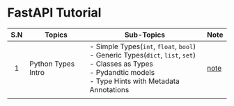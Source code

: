 # FastAPI Tutorial

| S.N | Topics | Sub-Topics | Note |
| :--: | ---- | ---- | ---- |
| 1 | Python Types Intro | - Simple Types(`int`, `float`, `bool`)<br>- Generic Types(`dict`, `list`, `set`)<br>- Classes as Types<br>- Pydandtic models<br>- Type Hints with Metadata Annotations | [note](./01-python-types-intro.ipynb) |
|  |  |  |  |

